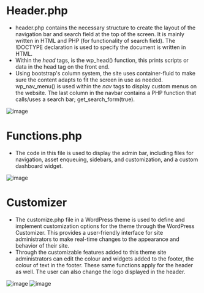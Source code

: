  <!--functions

header

footer

customizer - how its built

stylesheets (wp and mine) and enque assets

sidebars - coded and use--> 


# Header.php
- header.php contains the necessary structure to create the layout of the navigation bar and search field at the top of the screen. It is mainly written in HTML and PHP (for functionality of search field). The !DOCTYPE declaration is used to specify the document is written in HTML. 
- Within the _head_ tags, is the wp_head() function, this prints scripts or data in the head tag on the front end.
- Using bootstrap's column system, the site uses container-fluid to make sure the content adapts to fit the screen in use as needed. wp_nav_menu() is used within the _nav_ tags to display custom menus on the website. The last column in the navbar contains a PHP function that calls/uses a search bar; get_search_form(true). 

![image](https://github.com/kaiap16/ICA-Website-Assignment/assets/106373404/ff0a9dee-62f0-4c39-8b6c-ad0f168f76b1)


# Functions.php
- The code in this file is used to display the admin bar, including files for navigation, asset enqueuing, sidebars, and customization, and a custom dashboard widget.
  
![image](https://github.com/kaiap16/ICA-Website-Assignment/assets/106373404/4828aff7-62b1-4983-a88c-b41911109171)


# Customizer
- The customize.php file in a WordPress theme is  used to define and implement customization options for the theme through the WordPress Customizer. This provides a user-friendly interface for site administrators to make real-time changes to the appearance and behavior of their site.
- Through the customizable features added to this theme site administrators can edit the colour and widgets added to the footer, the colour of text in the footer. These same functions apply for the header as well. The user can also change the logo displayed in the header.
  
 ![image](https://github.com/kaiap16/ICA-Website-Assignment/assets/106373404/14f852a9-c75a-4265-877c-88bdc625a349)
 ![image](https://github.com/kaiap16/ICA-Website-Assignment/assets/106373404/f9436fbe-ec91-46c7-8e31-92c097299cce)


